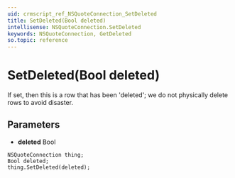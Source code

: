 ```yaml
---
uid: crmscript_ref_NSQuoteConnection_SetDeleted
title: SetDeleted(Bool deleted)
intellisense: NSQuoteConnection.SetDeleted
keywords: NSQuoteConnection, GetDeleted
so.topic: reference
---
```


# SetDeleted(Bool deleted)

If set, then this is a row that has been 'deleted'; we do not physically delete rows to avoid disaster.

## Parameters

* **deleted** Bool

```crmscript
NSQuoteConnection thing;
Bool deleted;
thing.SetDeleted(deleted);
```

